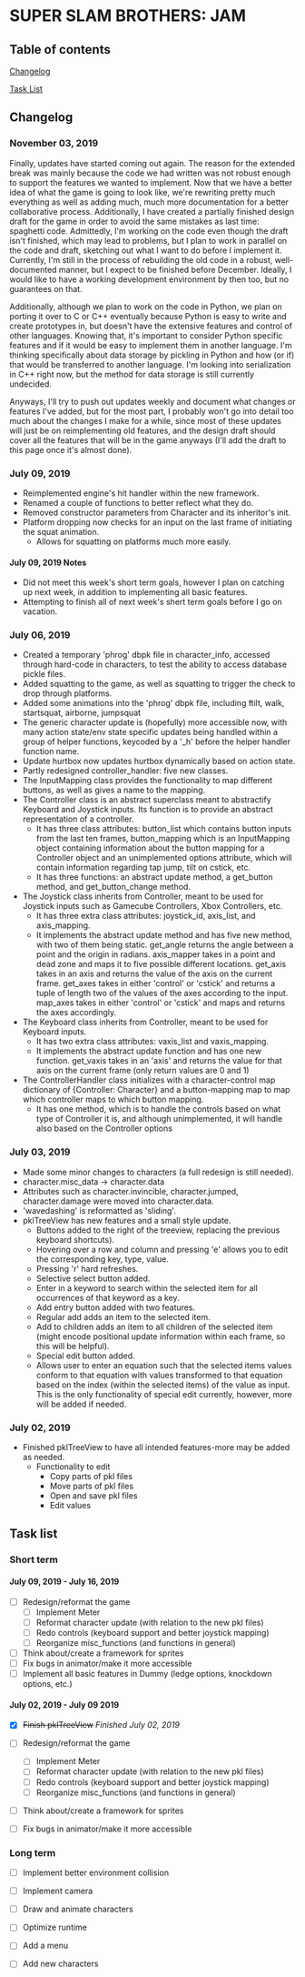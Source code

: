 # SUPER SLAM BROTHERS: JAM
## Table of contents

[Changelog](#changelog)

[Task List](#task-list)

## Changelog

### November 03, 2019
  Finally, updates have started coming out again. The reason for the extended break was mainly because the code we had written was not robust enough to support the features we wanted to implement. Now that we have a better idea of what the game is going to look like, we're rewriting pretty much everything as well as adding much, much more documentation for a better collaborative process. Additionally, I have created a partially finished design draft for the game in order to avoid the same mistakes as last time: spaghetti code. Admittedly, I'm working on the code even though the draft isn't finished, which may lead to problems, but I plan to work in parallel on the code and draft, sketching out what I want to do before I implement it. Currently, I'm still in the process of rebuilding the old code in a robust, well-documented manner, but I expect to be finished before December. Ideally, I would like to have a working development environment by then too, but no guarantees on that. 
  
  Additionally, although we plan to work on the code in Python, we plan on porting it over to C or C++ eventually because Python is easy to write and create prototypes in, but doesn't have the extensive features and control of other languages. Knowing that, it's important to consider Python specific features and if it would be easy to implement them in another language. I'm thinking specifically about data storage by pickling in Python and how (or if) that would be transferred to another language. I'm looking into serialization in C++ right now, but the method for data storage is still currently undecided.
  
   Anyways, I'll try to push out updates weekly and document what changes or features I've added, but for the most part, I probably won't go into detail too much about the changes I make for a while, since most of these updates will just be on reimplementing old features, and the design draft should cover all the features that will be in the game anyways (I'll add the draft to this page once it's almost done).


### July 09, 2019
  - Reimplemented engine's hit handler within the new framework.
  - Renamed a couple of functions to better reflect what they do.
  - Removed constructor parameters from Character and its inheritor's init.
  - Platform dropping now checks for an input on the last frame of initiating the squat animation.
    - Allows for squatting on platforms much more easily.

#### July 09, 2019 Notes
  - Did not meet this week's short term goals, however I plan on catching up next week, in addition to implementing all basic features.
  - Attempting to finish all of next week's shert term goals before I go on vacation.


### July 06, 2019
  - Created a temporary 'phrog' dbpk file in character_info, accessed through hard-code in characters, to test the ability to access database pickle files.
  - Added squatting to the game, as well as squatting to trigger the check to drop through platforms.
  - Added some animations into the 'phrog' dbpk file, including ftilt, walk, startsquat, airborne, jumpsquat
  - The generic character update is (hopefully) more accessible now, with many action state/env state specific updates being handled within a group of helper functions, keycoded by a '\_h' before the helper handler function name.
  - Update hurtbox now updates hurtbox dynamically based on action state.
  - Partly redesigned controller_handler: five new classes.
   - The InputMapping class provides the functionality to map different buttons, as well as gives a name to the mapping.
   - The Controller class is an abstract superclass meant to abstractify Keyboard and Joystick inputs. Its function is to provide an abstract representation of a controller.
     - It has three class attributes: button_list which contains button inputs from the last ten frames, button_mapping which is an InputMapping object containing information about the button mapping for a Controller object and an unimplemented options attribute, which will contain information regarding tap jump, tilt on cstick, etc.
     - It has three functions: an abstract update method, a get_button method, and get_button_change method.
   - The Joystick class inherits from Controller, meant to be used for Joystick inputs such as Gamecube Controllers, Xbox Controllers, etc.
     - It has three extra class attributes: joystick_id, axis_list, and axis_mapping.
     - It implements the abstract update method and has five new method, with two of them being static. get_angle returns the angle between a point and the origin in radians. axis_mapper takes in a point and dead zone and maps it to five possible different locations. get_axis takes in an axis and returns the value of the axis on the current frame. get_axes takes in either 'control' or 'cstick' and returns a tuple of length two of the values of the axes according to the input. map_axes takes in either 'control' or 'cstick' and maps and returns the axes accordingly.
   - The Keyboard class inherits from Controller, meant to be used for Keyboard inputs.
     - It has two extra class attributes: vaxis_list and vaxis_mapping.
     - It implements the abstract update function and has one new function. get_vaxis takes in an 'axis' and returns the value for that axis on the current frame (only return values are 0 and 1)
   - The ControllerHandler class initializes with a character-control map dictionary of {Controller: Character} and a button-mapping map to map which controller maps to which button mapping.
     - It has one method, which is to handle the controls based on what type of Controller it is, and although unimplemented, it will handle also based on the Controller options


### July 03, 2019
 - Made some minor changes to characters (a full redesign is still needed).
  - character.misc_data -> character.data
  - Attributes such as character.invincible, character.jumped, character.damage were moved into character.data.
  - 'wavedashing' is reformatted as 'sliding'.
 - pklTreeView has new features and a small style update.
    - Buttons added to the right of the treeview, replacing the previous keyboard shortcuts).
    - Hovering over a row and column and pressing 'e' allows you to edit the corresponding key, type, value.
    - Pressing 'r' hard refreshes.
    - Selective select button added.
     - Enter in a keyword to search within the selected item for all occurrences of that keyword as a key.
    - Add entry button added with two features.
     - Regular add adds an item to the selected item.
     - Add to children adds an item to all children of the selected item (might encode positional update information within each frame, so this will be helpful).
    - Special edit button added.
     - Allows user to enter an equation such that the selected items values conform to that equation with values transformed to that equation based on the index (within the selected items) of the value as input. This is the only functionality of special edit currently, however, more will be added if needed.


### July 02, 2019
- Finished pklTreeView to have all intended features-more may be added as needed.
  - Functionality to edit
    - Copy parts of pkl files
    - Move parts of pkl files
    - Open and save pkl files
    - Edit values


## Task list

### Short term

#### July 09, 2019 - July 16, 2019
- [ ] Redesign/reformat the game
  - [ ] Implement Meter
  - [ ] Reformat character update (with relation to the new pkl files)
  - [ ] Redo controls (keyboard support and better joystick mapping)
  - [ ] Reorganize misc_functions (and functions in general)
- [ ] Think about/create a framework for sprites
- [ ] Fix bugs in animator/make it more accessible
- [ ] Implement all basic features in Dummy (ledge options, knockdown options, etc.)

#### July 02, 2019 - July 09 2019
- [x] ~~Finish pklTreeView~~ *Finished July 02, 2019*
- [ ] Redesign/reformat the game
  - [ ] Implement Meter
  - [ ] Reformat character update (with relation to the new pkl files)
  - [ ] Redo controls (keyboard support and better joystick mapping)
  - [ ] Reorganize misc_functions (and functions in general)
- [ ] Think about/create a framework for sprites
- [ ] Fix bugs in animator/make it more accessible


### Long term
- [ ] Implement better environment collision
- [ ] Implement camera
- [ ] Draw and animate characters
- [ ] Optimize runtime
- [ ] Add a menu
- [ ] Add new characters


